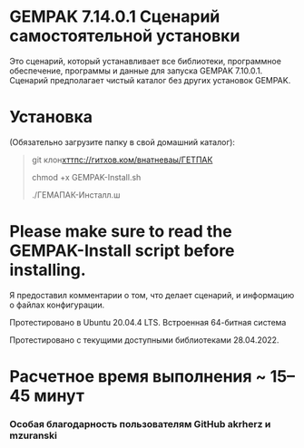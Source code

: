 # GEMPAK 7.14.0.1 Сценарий самостоятельной установки

Это сценарий, который устанавливает все библиотеки, программное обеспечение, программы и данные для запуска GEMPAK 7.10.0.1. Сценарий предполагает чистый каталог без других установок GEMPAK.

# Установка

(Обязательно загрузите папку в свой домашний каталог):

> git клон[хттпс://гитхов.ком/внатневаы/ГЕТПАК](https://github.com/whatheway/GEMPAK)
>
> chmod +x GEMPAK-Install.sh
>
> ./ГЕМАПАК-Инсталл.ш

# Please make sure to read the GEMPAK-Install script before installing.

Я предоставил комментарии о том, что делает сценарий, и информацию о файлах конфигурации.

Протестировано в Ubuntu 20.04.4 LTS.
Встроенная 64-битная система

Протестировано с текущими доступными библиотеками 28.04.2022.

# Расчетное время выполнения ~ 15–45 минут

### Особая благодарность пользователям GitHub akrherz и mzuranski
